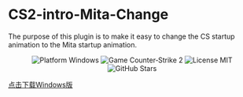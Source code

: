 # CS2-intro-Mita-Change
The purpose of this plugin is to make it easy to change the CS startup animation to the Mita startup animation.
<div align="center">
  <img src="https://img.shields.io/badge/Platform-Windows-pink" alt="Platform Windows" />
  <img src="https://img.shields.io/badge/Game-Counter--Strike%202-pink" alt="Game Counter‑Strike 2" />
  <img src="https://img.shields.io/badge/License-MIT-pink" alt="License MIT" />
  <img src="https://img.shields.io/github/stars/xmlans/CS2-intro-Mita-Change?style=social&color=ff69b4" alt="GitHub Stars" />
</div>
<p><a href="https://github.com/xmlans/CS2-intro-Mita-Change/releases/download/1/replace_intro.exe">点击下载Windows版</a></p>
